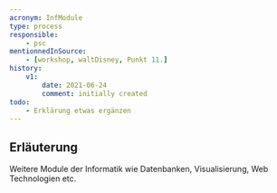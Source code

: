 ```yaml
---
acronym: InfModule
type: process
responsible:
    - psc
mentionnedInSource: 
    - [workshop, waltDisney, Punkt 11.]   
history:
    v1:
        date: 2021-06-24
        comment: initially created
todo:
    - Erklärung etwas ergänzen
---
```


## Erläuterung

Weitere Module der Informatik wie Datenbanken, Visualisierung, Web Technologien etc.